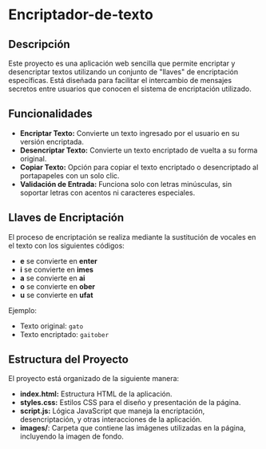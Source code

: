 # Encriptador-de-texto

## Descripción

Este proyecto es una aplicación web sencilla que permite encriptar y desencriptar textos utilizando un conjunto de "llaves" de encriptación específicas. Está diseñada para facilitar el intercambio de mensajes secretos entre usuarios que conocen el sistema de encriptación utilizado.

## Funcionalidades

- **Encriptar Texto:** Convierte un texto ingresado por el usuario en su versión encriptada.
- **Desencriptar Texto:** Convierte un texto encriptado de vuelta a su forma original.
- **Copiar Texto:** Opción para copiar el texto encriptado o desencriptado al portapapeles con un solo clic.
- **Validación de Entrada:** Funciona solo con letras minúsculas, sin soportar letras con acentos ni caracteres especiales.

## Llaves de Encriptación

El proceso de encriptación se realiza mediante la sustitución de vocales en el texto con los siguientes códigos:

- **e** se convierte en **enter**
- **i** se convierte en **imes**
- **a** se convierte en **ai**
- **o** se convierte en **ober**
- **u** se convierte en **ufat**

Ejemplo:
- Texto original: `gato`
- Texto encriptado: `gaitober`

## Estructura del Proyecto

El proyecto está organizado de la siguiente manera:

- **index.html:** Estructura HTML de la aplicación.
- **styles.css:** Estilos CSS para el diseño y presentación de la página.
- **script.js:** Lógica JavaScript que maneja la encriptación, desencriptación, y otras interacciones de la aplicación.
- **images/**: Carpeta que contiene las imágenes utilizadas en la página, incluyendo la imagen de fondo.
